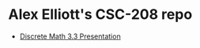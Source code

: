 # Alex Elliott's CSC-208 repo

- [Discrete Math 3.3 Presentation](https://github.com/aelliott26/ITD256/blob/main/Notes/3queriesOrm.md)
